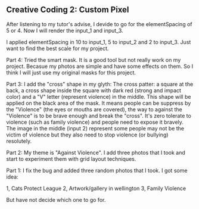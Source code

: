 ## Creative Coding 2: Custom Pixel

After listening to my tutor's advise, I devide to go for the elementSpacing of 5 or 4. Now I will render the input_1 and input_3.

I applied elementSpacing in 10 to input_1, 5 to input_2 and 2 to input_3. Just want to find the best scale for my project.

Part 4:
Tried the smart mask. It is a good tool but not really work on my project. Becasue my photos are simple and have some effects on them. So I think I will just use my original masks for this project.

Part 3:
I add the "cross" shape in my glyth:
	The cross patter: a square at the back, a cross shape inside the square with dark red (strong and impact color) and a "V" letter (represent violence) in the middle.
This shape will be applied on the black area of the mask. It means people can be suppress by the "Violence" (the eyes or mouths are covered), the way to against the "Violence" is to be brave enough and break the "cross". It's zero tolerate to violence (such as family violence) and people need to expose it bravely. The image in the middle (input 2) represent some people may not be the victim of violence but they also need to stop violence (or bullying) resolutely.

Part 2:
My theme is "Against Violence". I add three photos that I took and start to experiment them with grid layout techniques.

Part 1:
I fix the bug and added three random photos that I took. I got some idea: 

1, Cats Protect League
2, Artwork/gallery in wellington
3, Family Violence

But have not decide which one to go for.
